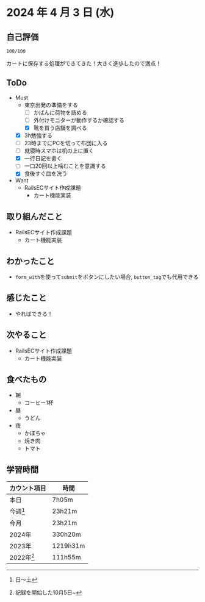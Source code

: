 # 2024 年 4 月 3 日 (水)

## 自己評価
```
100/100
```
カートに保存する処理ができてきた！大きく進歩したので満点！

## ToDo
- Must
  - 東京出発の準備をする
    - [ ] かばんに荷物を詰める
    - [ ] 外付けモニターが動作するか確認する
    - [x] 靴を買う店舗を調べる
  - [x] 3h勉強する
  - [ ] 23時までにPCを切って布団に入る
  - [ ] 就寝時スマホは机の上に置く
  - [x] 一行日記を書く
  - [ ] 一口20回以上噛むことを意識する
  - [x] 食後すぐ皿を洗う
- Want
  - RailsECサイト作成課題
    - カート機能実装

## 取り組んだこと
- RailsECサイト作成課題
  - カート機能実装

## わかったこと
- `form_with`を使って`submit`をボタンにしたい場合, `button_tag`でも代用できる

## 感じたこと
- やればできる！

## 次やること
- RailsECサイト作成課題
  - カート機能実装

## 食べたもの
- 朝
  - コーヒー1杯
- 昼
  - うどん
- 夜
  - かぼちゃ
  - 焼き肉
  - トマト

## 学習時間
|カウント項目|時間|
|----|----|
|本日|7h05m|
|今週[^1]|23h21m|
|今月|23h21m|
|2024年|330h20m|
|2023年|1219h31m|
|2022年[^2]|111h55m|

[^1]: 日〜土
[^2]: 記録を開始した10月5日~
